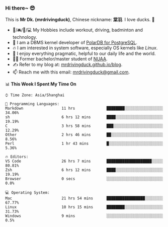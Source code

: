 ### Hi there~ 😎

This is **Mr Dk. (mrdrivingduck)**, Chinese nickname: **棠羽**. I love ducks. 🦆

- 💪/🚘/🏸/💻 My Hobbies include workout, driving, badminton and technology.
- 🍊 I am a DBMS kernel developer of [PolarDB for PostgreSQL](https://github.com/ApsaraDB/PolarDB-for-PostgreSQL).
- 🔥 I am interested in system software, especially OS kernels like *Linux*.
- 🔧 I enjoy everything pragmatic, helpful to our daily life and the world.
- 👨‍🎓 Former bachelor/master student of [NUAA](https://en.wikipedia.org/wiki/Nanjing_University_of_Aeronautics_and_Astronautics).
- ✍ Refer to my blog at: [mrdrivingduck.github.io/blog](https://www.mrdrivingduck.cn/blog/#/).
- 📫 Reach me with this email: [mrdrivingduck@gmail.com](mailto:mrdrivingduck@gmail.com).

<!--START_SECTION:waka-->
📊 **This Week I Spent My Time On** 

```text
⌚︎ Time Zone: Asia/Shanghai

💬 Programming Languages: 
Markdown                 11 hrs              ████████░░░░░░░░░░░░░░░░░   34.06% 
sh                       6 hrs 12 mins       ████░░░░░░░░░░░░░░░░░░░░░   19.19% 
C                        3 hrs 58 mins       ███░░░░░░░░░░░░░░░░░░░░░░   12.29% 
Other                    2 hrs 46 mins       ██░░░░░░░░░░░░░░░░░░░░░░░   8.56% 
Perl                     1 hr 43 mins        █░░░░░░░░░░░░░░░░░░░░░░░░   5.36%

🔥 Editors: 
VS Code                  26 hrs 7 mins       ████████████████████░░░░░   80.81% 
Zsh                      6 hrs 12 mins       ████░░░░░░░░░░░░░░░░░░░░░   19.19% 
Browser                  0 secs              ░░░░░░░░░░░░░░░░░░░░░░░░░   0.0%

💻 Operating System: 
Mac                      21 hrs 54 mins      █████████████████░░░░░░░░   67.77% 
Linux                    10 hrs 15 mins      ████████░░░░░░░░░░░░░░░░░   31.73% 
Windows                  9 mins              ░░░░░░░░░░░░░░░░░░░░░░░░░   0.5%

```


<!--END_SECTION:waka-->

<!-- ![Mr Dk.'s GitHub Stats](https://github-readme-stats.vercel.app/api?username=mrdrivingduck&count_private&show_icons=true&theme=buefy) -->

<!-- ![Most Used Languages](https://github-readme-stats.vercel.app/api/top-langs/?username=mrdrivingduck&exclude_repo=mips32-CPU,snort-tcp-socket&theme=buefy&layout=compact&langs_count=10) -->


<!--
**mrdrivingduck/mrdrivingduck** is a ✨ _special_ ✨ repository because its `README.md` (this file) appears on your GitHub profile.

Here are some ideas to get you started:

- 🔭 I’m currently working on ...
- 🌱 I’m currently learning ...
- 👯 I’m looking to collaborate on ...
- 🤔 I’m looking for help with ...
- 💬 Ask me about ...
- 📫 How to reach me: ...
- 😄 Pronouns: ...
- ⚡ Fun fact: ...
-->
